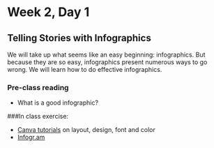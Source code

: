 # Week 2, Day 1 

## Telling Stories with Infographics

We will take up what seems like an easy beginning: infographics. But because they are so easy, infographics present numerous ways to go wrong. We will learn how to do effective infographics.

### Pre-class reading
- What is a good infographic?

###In class exercise:
- [Canva tutorials](https://designschool.canva.com/tutorials/) on layout, design, font and color
- [Infogr.am](https://infogr.am)
